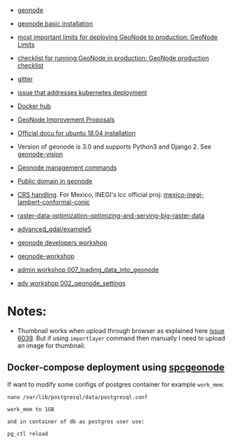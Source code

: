 * [geonode](https://github.com/GeoNode/geonode)

* [geonode basic installation](https://docs.geonode.org/en/master/install/basic/index.html)

* [most important limits for deploying GeoNode to production: GeoNode Limits](https://docs.google.com/document/d/1L4wRTKq7uUkmrRTWPutaTcQU4VqLpYSOpe70fxaDp9A/edit)

* [checklist for running GeoNode in production: GeoNode production checklist](https://docs.google.com/document/d/1b5CakOu6lzNdvAlArvimzIWxsKacXBKCL5ixV_29lko/edit)

* [gitter](https://gitter.im/GeoNode/)

* [issue that addresses kubernetes deployment](https://github.com/GeoNode/geonode/issues/3924)

* [Docker hub](https://hub.docker.com/u/geonode)

* [GeoNode Improvement Proposals](https://github.com/GeoNode/geonode/wiki/GeoNode-Improvement-Proposals)

* [Official docu for ubuntu 18.04 installation](https://docs.geonode.org/en/master/install/core/index.html)

* Version of geonode is 3.0 and supports Python3 and Django 2. See [geonode-vision](https://github.com/GeoNode/geonode-vision/blob/master/geonode-vision.md)

* [Geonode management commands](https://docs.geonode.org/en/master/admin/mgmt_commands/index.html)

* [Public domain in geonode](https://docs.geonode.org/en/master/install/core/index.html#override-the-env-variables-to-deploy-on-a-public-ip-or-domain)

* [CRS handling](https://docs.geonode.org/en/2.8/tutorials/advanced/geonode_production/adv_gsconfig/crs_handling.html). For Mexico, INEGI's lcc official proj: [mexico-inegi-lambert-conformal-conic](https://spatialreference.org/ref/sr-org/mexico-inegi-lambert-conformal-conic/html/)

* [raster-data-optimization-optimizing-and-serving-big-raster-data](https://docs.geonode.org/en/master/admin/mgmt_commands/#raster-data-optimization-optimizing-and-serving-big-raster-data)

* [advanced_gdal/example5](https://geoserver.geo-solutions.it/edu/en/raster_data/advanced_gdal/example5.html)

* [geonode developers workshop](https://geonode.org/dev-workshop/#/)

* [geonode-workshop](https://geonode.org/geonode-workshop/foss4g2017/#/)

* [admin workshop 007_loading_data_into_geonode](https://training.geonode.geo-solutions.it/004_admin_workshop/007_loading_data_into_geonode/geoserver.html)

* [adv workshop 002_geonode_settings](https://training.geonode.geo-solutions.it/006_adv_workshop/002_geonode_settings/settings.html#settings)

# Notes:

* Thumbnail works when upload through browser as explained here [issue 6039](https://github.com/GeoNode/geonode/issues/6039). But if using `importlayer` command then manually I need to upload an image for thumbnail.


## Docker-compose deployment using [spcgeonode](https://github.com/GeoNode/geonode/blob/master/scripts/spcgeonode/)


If want to modify some configs of postgres container for example `work_mem`:

```
nano /var/lib/postgresql/data/postgresql.conf

work_mem to 1GB

and in container of db as postgres user use:

pg_ctl reload

```